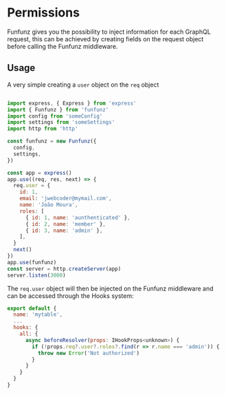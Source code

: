 # Permissions

Funfunz gives you the possibility to inject information for each GraphQL request, this can be achieved by creating fields on the request object before calling the Funfunz middleware.

## Usage

A very simple creating a `user` object on the `req` object

```js

import express, { Express } from 'express'
import { Funfunz } from 'funfunz'
import config from 'someConfig'
import settings from 'someSettings'
import http from 'http'

const funfunz = new Funfunz({
  config,
  settings,
})

const app = express()
app.use((req, res, next) => {
  req.user = {
    id: 1,
    email: 'jwebcoder@mymail.com',
    name: 'João Moura',
    roles: [
      { id: 1, name: 'aunthenticated' },
      { id: 2, name: 'member' },
      { id: 3, name: 'admin' },
    ],
  }
  next()
})
app.use(funfunz)
const server = http.createServer(app)
server.listen(3000)
```

The `req.user` object will then be injected on the Funfunz middleware and can be accessed through the Hooks system:

```js
export default {
  name: 'mytable',
  ...
  hooks: {
    all: {
      async beforeResolver(props: IHookProps<unknown>) {
        if (!props.req?.user?.roles?.find(r => r.name === 'admin')) {
          throw new Error('Not authorized')
        }
      }
    }
  }
}
```